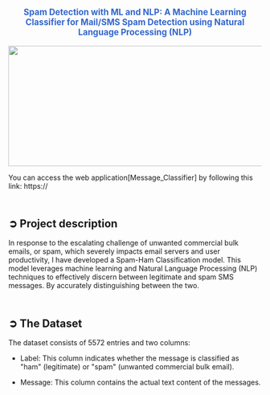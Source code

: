 <p align="center" style="font-size: larger; color: #3366cc; font-weight: bold;">
  <strong>Spam Detection with ML and NLP: A Machine Learning Classifier for Mail/SMS Spam Detection using Natural Language Processing (NLP)</strong>
</p>

<p align="center">
  <img src='' width='600' height='240' />
</p>
You can access the web application[Message_Classifier] by following this link: https://


## <br>**➲ Project description**
In response to the escalating challenge of unwanted commercial bulk emails, or spam, which severely impacts email servers and user productivity,  I have developed a Spam-Ham Classification model. This model leverages machine learning and Natural Language Processing (NLP) techniques to effectively discern between legitimate and spam SMS messages. By accurately distinguishing between the two.

## <br>**➲ The Dataset**
The dataset consists of 5572 entries and two columns:

* Label: This column indicates whether the message is classified as "ham" (legitimate) or "spam" (unwanted commercial bulk email).

* Message: This column contains the actual text content of the messages.




